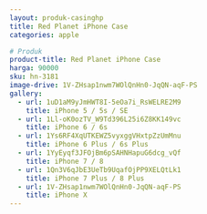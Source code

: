 ```yaml
---
layout: produk-casinghp
title: Red Planet iPhone Case
categories: apple

# Produk
product-title: Red Planet iPhone Case
harga: 90000
sku: hn-3181
image-drive: 1V-ZHsap1nwm7WOlQnHn0-JqQN-aqF-PS
gallery:
  - url: 1uD1aM9yJmHWT8I-5eOa7i_RsWELRE2M9
    title: iPhone 5 / 5s / SE
  - url: 1Ll-oK0ozTV_W9Td396L25i6Z8KK149vc
    title: iPhone 6 / 6s
  - url: 1Ys6RF4XqUTKEWZ5vyxggVHxtpZzUmMnu
    title: iPhone 6 Plus / 6s Plus
  - url: 1YyEyqf3JFOjBm6pSAHNHapuG6dcg_vQf
    title: iPhone 7 / 8
  - url: 1Qn3V6qJbE3UeTb9UqafOjPP9XELQtLk1
    title: iPhone 7 Plus / 8 Plus
  - url: 1V-ZHsap1nwm7WOlQnHn0-JqQN-aqF-PS
    title: iPhone X
---
```

